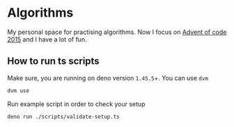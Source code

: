 # Algorithms

My personal space for practising algorithms. Now I focus on
[Advent of code 2015](https://adventofcode.com/2015) and I have a lot of fun.

## How to run ts scripts

Make sure, you are running on deno version `1.45.5`+. You can use `dvm`

```bash
dvm use
```

Run example script in order to check your setup

```bash
deno run ./scripts/validate-setup.ts
```
